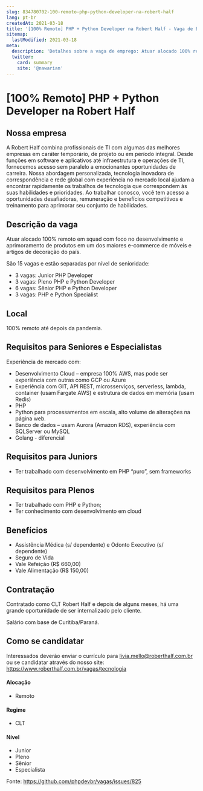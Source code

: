 ```yaml
---
slug: 834780702-100-remoto-php-python-developer-na-robert-half
lang: pt-br
createdAt: 2021-03-18
title: '[100% Remoto] PHP + Python Developer na Robert Half - Vaga de Emprego'
sitemap:
  lastModified: 2021-03-18
meta:
  description: 'Detalhes sobre a vaga de emprego: Atuar alocado 100% remoto em squad com foco no desenvolvimento e aprimoramento de produtos em um dos maiores e-commerce de móveis e artigos de decoração do país. São 15 vagas e estão separadas por nível de senioridade: - 3 vagas: Junior PHP Developer - 3 vagas: Pleno PHP e Python Developer - 6 vagas: Sênior PHP e Python Developer - 3 vagas: PHP e Python Specialist'
  twitter:
    card: summary
    site: '@nawarian'
---
```


# [100% Remoto] PHP + Python Developer na Robert Half

## Nossa empresa

A Robert Half combina profissionais de TI com algumas das melhores empresas em caráter temporário, de projeto ou em período integral. Desde funções em software e aplicativos até infraestrutura e operações de TI, fornecemos acesso sem paralelo a emocionantes oportunidades de carreira. Nossa abordagem personalizada, tecnologia inovadora de correspondência e rede global com experiência no mercado local ajudam a encontrar rapidamente os trabalhos de tecnologia que correspondem às suas habilidades e prioridades. Ao trabalhar conosco, você tem acesso a oportunidades desafiadoras, remuneração e benefícios competitivos e treinamento para aprimorar seu conjunto de habilidades.

## Descrição da vaga
 
Atuar alocado 100% remoto em squad com foco no desenvolvimento e aprimoramento de produtos em um dos maiores e-commerce de móveis e artigos de decoração do país.

São 15 vagas e estão separadas por nível de senioridade:

-  3 vagas: Junior PHP Developer 
-  3 vagas: Pleno PHP e Python Developer 
-  6 vagas: Sênior PHP e Python Developer 
-  3 vagas: PHP e Python Specialist 

## Local

100% remoto até depois da pandemia.

## Requisitos para Seniores e Especialistas

Experiência de mercado com:
- Desenvolvimento Cloud – empresa 100% AWS, mas pode ser experiência com outras como GCP ou Azure
- Experiência com GIT, API REST, microsserviços, serverless, lambda, container (usam Fargate AWS) e estrutura de dados em memória (usam Redis)
- PHP 
- Python para processamentos em escala, alto volume de alterações na página web.
- Banco de dados – usam Aurora (Amazon RDS), experiência com SQLServer ou MySQL
- Golang - diferencial 

## Requisitos para Juniors

-  Ter trabalhado com desenvolvimento em PHP “puro”, sem frameworks

## Requisitos para Plenos

-  Ter trabalhado com PHP e Python;
-  Ter conhecimento com desenvolvimento em cloud

## Benefícios

- Assistência Médica (s/ dependente) e Odonto Executivo (s/ dependente)
- Seguro de Vida
- Vale Refeição (R$ 660,00)
- Vale Alimentação (R$ 150,00)

## Contratação

Contratado como CLT Robert Half e depois de alguns meses, há uma grande oportunidade de ser internalizado pelo cliente.

Salário com base de Curitiba/Paraná.

## Como se candidatar

Interessados deverão enviar o currículo para livia.mello@roberthalf.com.br ou se candidatar através do nosso site: https://www.roberthalf.com.br/vagas/tecnologia

#### Alocação
- Remoto

#### Regime
- CLT

#### Nível
- Junior
- Pleno
- Sênior
- Especialista

Fonte: https://github.com/phpdevbr/vagas/issues/825